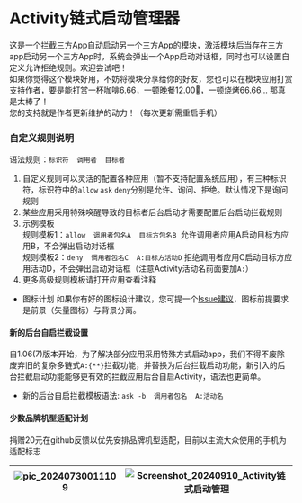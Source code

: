 # Activity链式启动管理器
这是一个拦截三方App自动启动另一个三方App的模块，激活模块后当存在三方app启动另一个三方App时，系统会弹出一个App启动对话框，同时也可以设置自定义允许拒绝规则。欢迎尝试吧！  
如果你觉得这个模块好用，不妨将模块分享给你的好友，您也可以在模块应用打赏支持作者，要是能打赏一杯咖啡6.66，一顿晚餐12.00🍯，一顿烧烤66.66... 那真是太棒了！  
您的支持就是作者更新维护的动力！（每次更新需重启手机）  

### 自定义规则说明
语法规则：`标识符  调用者  目标者`  
1. 自定义规则可以灵活的配置各种应用（暂不支持配置系统应用），有三种标识符，标识符中的`allow` `ask` `deny`分别是允许、询问、拒绝。默认情况下是询问规则  
2. 某些应用采用特殊唤醒导致的目标者后台启动才需要配置后台启动拦截规则
3. 示例模板  
规则模板1：`allow  调用者包名A  目标方包名B` &nbsp;允许调用者应用A启动目标方应用B，不会弹出启动对话框  
规则模板2：`deny  调用者包名C  A:目标方活动D`&nbsp;拒绝调用者应用C启动目标方应用活动D，不会弹出启动对话框（注意Activity活动名前面要加`A:`）  
4. 更多高级规则模板请打开应用查看注释  

- 图标计划 如果你有好的图标设计建议，您可提一个[Issue建议](https://github.com/Xposed-Modules-Repo/com.alphi.actvityopenmanager/issues)，图标前提要求是前景（矢量图标）与背景分离。

#### 新的后台自启拦截设置
自1.06(7)版本开始，为了解决部分应用采用特殊方式启动app，我们不得不废除废弃旧的复杂多链式`A:{**}`拦截功能，并替换为后台拦截启动功能，新引入的后台拦截启动功能能够更有效的拦截应用后台自启Activity，语法也更简单。  
- 新的后台自启拦截模板语法: `ask -b  调用者包名  A:活动名`

#### 少数品牌机型适配计划
捐赠20元在github反馈以优先安排品牌机型适配，目前以主流大众使用的手机为适配标志

|![pic_20240730011109](https://github.com/user-attachments/assets/6c49a861-8faf-4fa7-be59-cddabc0d941c)|![Screenshot_20240910_Activity链式启动管理](https://github.com/user-attachments/assets/b040fc11-623b-45c0-b100-cfa8b7e07c7d)|
|:---:|:---:|
